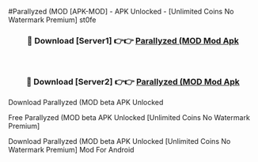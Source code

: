 #Parallyzed (MOD [APK-MOD] - APK Unlocked - [Unlimited Coins No Watermark Premium] st0fe



<div align="center">

<h3>🔴 Download [Server1] 👉👉 <a href="https://momento.my/?title=Parallyzed_(MOD">Parallyzed (MOD Mod Apk</a></h3><br>

<h3>🔴 Download [Server2] 👉👉 <a href="https://momento.my/?title=Parallyzed_(MOD">Parallyzed (MOD Mod Apk</a></h3>
</div>



Download Parallyzed (MOD beta APK Unlocked

Free Parallyzed (MOD beta APK Unlocked [Unlimited Coins No Watermark Premium]

Download Parallyzed (MOD beta APK Unlocked [Unlimited Coins No Watermark Premium] Mod For Android
